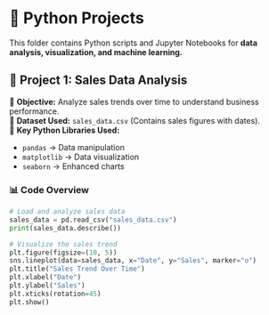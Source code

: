 # 📂 Python Projects  

This folder contains Python scripts and Jupyter Notebooks for **data analysis, visualization, and machine learning.**  

## 📌 Project 1: Sales Data Analysis  
🔹 **Objective:** Analyze sales trends over time to understand business performance.  
🔹 **Dataset Used:** `sales_data.csv` (Contains sales figures with dates).  
🔹 **Key Python Libraries Used:**  
   - `pandas` → Data manipulation  
   - `matplotlib` → Data visualization  
   - `seaborn` → Enhanced charts  

### **📊 Code Overview**
```python
# Load and analyze sales data
sales_data = pd.read_csv("sales_data.csv")
print(sales_data.describe())

# Visualize the sales trend
plt.figure(figsize=(10, 5))
sns.lineplot(data=sales_data, x="Date", y="Sales", marker="o")
plt.title("Sales Trend Over Time")
plt.xlabel("Date")
plt.ylabel("Sales")
plt.xticks(rotation=45)
plt.show()
